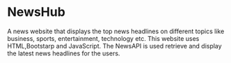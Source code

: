 # NewsHub
A news website that displays the top news headlines on different topics like business, sports,  entertainment, technology etc. 
This website uses HTML,Bootstarp and JavaScript.
The NewsAPI is used retrieve and display the latest news headlines for the users.
